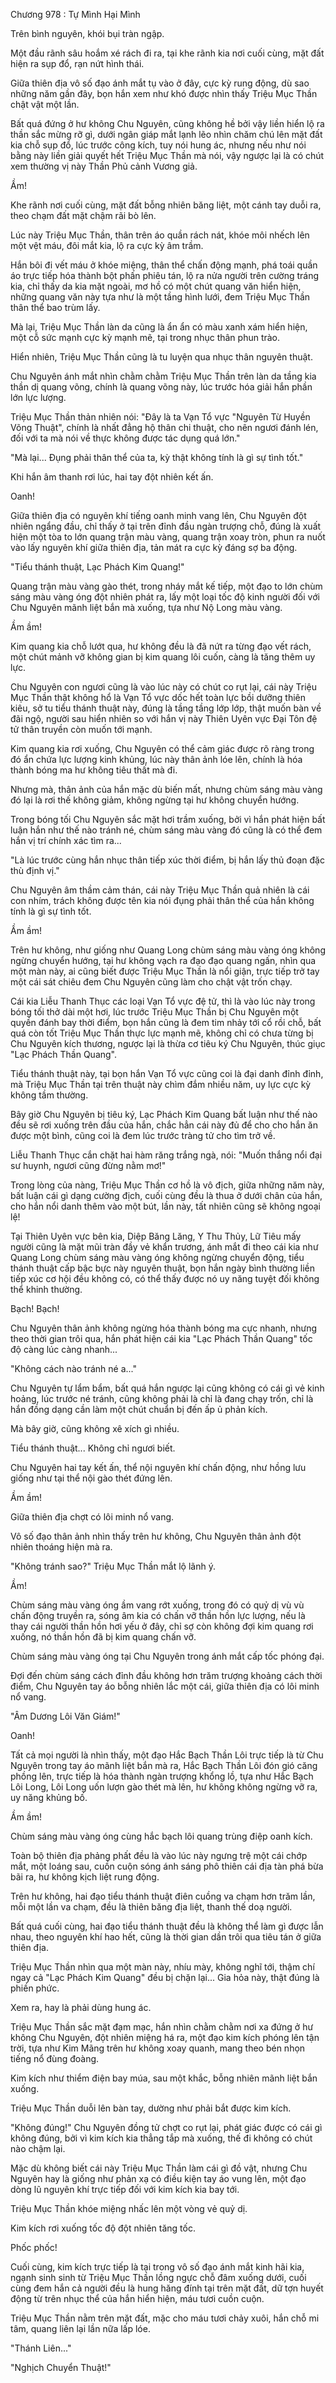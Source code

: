 




Chương 978 : Tự Mình Hại Mình


Trên bình nguyên, khói bụi tràn ngập.

Một đầu rãnh sâu hoắm xé rách đi ra, tại khe rãnh kia nơi cuối cùng, mặt đất hiện ra sụp đổ, rạn nứt hình thái.

Giữa thiên địa vô số đạo ánh mắt tụ vào ở đây, cực kỳ rung động, dù sao những năm gần đây, bọn hắn xem như khó được nhìn thấy Triệu Mục Thần chật vật một lần.

Bất quá đứng ở hư không Chu Nguyên, cũng không hề bởi vậy liền hiển lộ ra thần sắc mừng rỡ gì, dưới ngân giáp mắt lạnh lẽo nhìn chăm chú lên mặt đất kia chỗ sụp đổ, lúc trước công kích, tuy nói hung ác, nhưng nếu như nói bằng này liền giải quyết hết Triệu Mục Thần mà nói, vậy ngược lại là có chút xem thường vị này Thần Phủ cảnh Vương giả.

Ầm!

Khe rãnh nơi cuối cùng, mặt đất bỗng nhiên băng liệt, một cánh tay duỗi ra, theo chạm đất mặt chậm rãi bò lên.

Lúc này Triệu Mục Thần, thân trên áo quần rách nát, khóe môi nhếch lên một vệt máu, đôi mắt kia, lộ ra cực kỳ âm trầm.

Hắn bôi đi vết máu ở khóe miệng, thân thể chấn động mạnh, phá toái quần áo trực tiếp hóa thành bột phấn phiêu tán, lộ ra nửa người trên cường tráng kia, chỉ thấy da kia mặt ngoài, mơ hồ có một chút quang văn hiển hiện, những quang văn này tựa như là một tầng hình lưới, đem Triệu Mục Thần thân thể bao trùm lấy.

Mà lại, Triệu Mục Thần làn da cũng là ẩn ẩn có màu xanh xám hiển hiện, một cỗ sức mạnh cực kỳ mạnh mẽ, tại trong nhục thân phun trào.

Hiển nhiên, Triệu Mục Thần cũng là tu luyện qua nhục thân nguyên thuật.

Chu Nguyên ánh mắt nhìn chằm chằm Triệu Mục Thần trên làn da tầng kia thần dị quang võng, chính là quang võng này, lúc trước hóa giải hắn phần lớn lực lượng.

Triệu Mục Thần thản nhiên nói: "Đây là ta Vạn Tổ vực "Nguyên Từ Huyền Võng Thuật", chính là nhất đẳng hộ thân chi thuật, cho nên ngươi đánh lén, đối với ta mà nói về thực không được tác dụng quá lớn."

"Mà lại... Đụng phải thân thể của ta, kỳ thật không tính là gì sự tình tốt."

Khi hắn âm thanh rơi lúc, hai tay đột nhiên kết ấn.

Oanh!

Giữa thiên địa có nguyên khí tiếng oanh minh vang lên, Chu Nguyên đột nhiên ngẩng đầu, chỉ thấy ở tại trên đỉnh đầu ngàn trượng chỗ, đúng là xuất hiện một tòa to lớn quang trận màu vàng, quang trận xoay tròn, phun ra nuốt vào lấy nguyên khí giữa thiên địa, tản mát ra cực kỳ đáng sợ ba động.

"Tiểu thánh thuật, Lạc Phách Kim Quang!"

Quang trận màu vàng gào thét, trong nháy mắt kế tiếp, một đạo to lớn chùm sáng màu vàng óng đột nhiên phát ra, lấy một loại tốc độ kinh người đối với Chu Nguyên mãnh liệt bắn mà xuống, tựa như Nộ Long màu vàng.

Ầm ầm!

Kim quang kia chỗ lướt qua, hư không đều là đã nứt ra từng đạo vết rách, một chút mảnh vỡ không gian bị kim quang lôi cuốn, càng là tăng thêm uy lực.

Chu Nguyên con ngươi cũng là vào lúc này có chút co rụt lại, cái này Triệu Mục Thần thật không hổ là Vạn Tổ vực dốc hết toàn lực bồi dưỡng thiên kiêu, sở tu tiểu thánh thuật này, đúng là tầng tầng lớp lớp, thật muốn bàn về đãi ngộ, người sau hiển nhiên so với hắn vị này Thiên Uyên vực Đại Tôn đệ tử thân truyền còn muốn tới mạnh.

Kim quang kia rơi xuống, Chu Nguyên có thể cảm giác được rõ ràng trong đó ẩn chứa lực lượng kinh khủng, lúc này thân ảnh lóe lên, chính là hóa thành bóng ma hư không tiêu thất mà đi.

Nhưng mà, thân ảnh của hắn mặc dù biến mất, nhưng chùm sáng màu vàng đó lại là rơi thế không giảm, không ngừng tại hư không chuyển hướng.

Trong bóng tối Chu Nguyên sắc mặt hơi trầm xuống, bởi vì hắn phát hiện bất luận hắn như thế nào tránh né, chùm sáng màu vàng đó cũng là có thể đem hắn vị trí chính xác tìm ra...

"Là lúc trước cùng hắn nhục thân tiếp xúc thời điểm, bị hắn lấy thủ đoạn đặc thù định vị."

Chu Nguyên âm thầm cảm thán, cái này Triệu Mục Thần quả nhiên là cái con nhím, trách không được tên kia nói đụng phải thân thể của hắn không tính là gì sự tình tốt.

Ầm ầm!

Trên hư không, như giống như Quang Long chùm sáng màu vàng óng không ngừng chuyển hướng, tại hư không vạch ra đạo đạo quang ngấn, nhìn qua một màn này, ai cũng biết được Triệu Mục Thần là nổi giận, trực tiếp trở tay một cái sát chiêu đem Chu Nguyên cũng làm cho chật vật trốn chạy.

Cái kia Liễu Thanh Thục các loại Vạn Tổ vực đệ tử, thì là vào lúc này trong bóng tối thở dài một hơi, lúc trước Triệu Mục Thần bị Chu Nguyên một quyền đánh bay thời điểm, bọn hắn cũng là đem tim nhảy tới cổ rồi chỗ, bất quá còn tốt Triệu Mục Thần thực lực mạnh mẽ, không chỉ có chưa từng bị Chu Nguyên kích thương, ngược lại là thừa cơ tiêu ký Chu Nguyên, thúc giục "Lạc Phách Thần Quang".

Tiểu thánh thuật này, tại bọn hắn Vạn Tổ vực cũng coi là đại danh đỉnh đỉnh, mà Triệu Mục Thần tại trên thuật này chìm đắm nhiều năm, uy lực cực kỳ không tầm thường.

Bây giờ Chu Nguyên bị tiêu ký, Lạc Phách Kim Quang bất luận như thế nào đều sẽ rơi xuống trên đầu của hắn, chắc hẳn cái này đủ để cho cho hắn ăn được một bình, cũng coi là đem lúc trước tràng tử cho tìm trở về.

Liễu Thanh Thục cắn chặt hai hàm răng trắng ngà, nói: "Muốn thắng nổi đại sư huynh, ngươi cũng đừng nằm mơ!"

Trong lòng của nàng, Triệu Mục Thần cơ hồ là vô địch, giữa những năm này, bất luận cái gì dạng cường địch, cuối cùng đều là thua ở dưới chân của hắn, cho hắn nổi danh thêm vào một bút, lần này, tất nhiên cũng sẽ không ngoại lệ!

Tại Thiên Uyên vực bên kia, Diệp Băng Lăng, Y Thu Thủy, Lữ Tiêu mấy người cũng là mặt mũi tràn đầy vẻ khẩn trương, ánh mắt đi theo cái kia như Quang Long chùm sáng màu vàng óng không ngừng chuyển động, tiểu thánh thuật cấp bậc bực này nguyên thuật, bọn hắn ngày bình thường liền tiếp xúc cơ hội đều không có, có thể thấy được nó uy năng tuyệt đối không thể khinh thường.

Bạch! Bạch!

Chu Nguyên thân ảnh không ngừng hóa thành bóng ma cực nhanh, nhưng theo thời gian trôi qua, hắn phát hiện cái kia "Lạc Phách Thần Quang" tốc độ càng lúc càng nhanh...

"Không cách nào tránh né a..."

Chu Nguyên tự lẩm bẩm, bất quá hắn ngược lại cũng không có cái gì vẻ kinh hoảng, lúc trước né tránh, cũng không phải là chỉ là đang chạy trốn, chỉ là hắn đồng dạng cần làm một chút chuẩn bị đến ấp ủ phản kích.

Mà bây giờ, cũng không xê xích gì nhiều.

Tiểu thánh thuật... Không chỉ ngươi biết.

Chu Nguyên hai tay kết ấn, thể nội nguyên khí chấn động, như hồng lưu giống như tại thể nội gào thét đứng lên.

Ầm ầm!

Giữa thiên địa chợt có lôi minh nổ vang.

Vô số đạo thân ảnh nhìn thấy trên hư không, Chu Nguyên thân ảnh đột nhiên thoáng hiện mà ra.

"Không tránh sao?" Triệu Mục Thần mắt lộ lãnh ý.

Ầm!

Chùm sáng màu vàng óng ầm vang rớt xuống, trong đó có quỷ dị vù vù chấn động truyền ra, sóng âm kia có chấn vỡ thần hồn lực lượng, nếu là thay cái người thần hồn hơi yếu ở đây, chỉ sợ còn không đợi kim quang rơi xuống, nó thần hồn đã bị kim quang chấn vỡ.

Chùm sáng màu vàng óng tại Chu Nguyên trong ánh mắt cấp tốc phóng đại.

Đợi đến chùm sáng cách đỉnh đầu không hơn trăm trượng khoảng cách thời điểm, Chu Nguyên tay áo bỗng nhiên lắc một cái, giữa thiên địa có lôi minh nổ vang.

"Âm Dương Lôi Văn Giám!"

Oanh!

Tất cả mọi người là nhìn thấy, một đạo Hắc Bạch Thần Lôi trực tiếp là từ Chu Nguyên trong tay áo mãnh liệt bắn mà ra, Hắc Bạch Thần Lôi đón gió căng phồng lên, trực tiếp là hóa thành ngàn trượng khổng lồ, tựa như Hắc Bạch Lôi Long, Lôi Long uốn lượn gào thét mà lên, hư không không ngừng vỡ ra, uy năng khủng bố.

Ầm ầm!

Chùm sáng màu vàng óng cùng hắc bạch lôi quang trùng điệp oanh kích.

Toàn bộ thiên địa phảng phất đều là vào lúc này ngưng trệ một cái chớp mắt, một loáng sau, cuồn cuộn sóng ánh sáng phô thiên cái địa tàn phá bừa bãi ra, hư không kịch liệt rung động.

Trên hư không, hai đạo tiểu thánh thuật điên cuồng va chạm hơn trăm lần, mỗi một lần va chạm, đều là thiên băng địa liệt, thanh thế doạ người.

Bất quá cuối cùng, hai đạo tiểu thánh thuật đều là không thể làm gì được lẫn nhau, theo nguyên khí hao hết, cũng là thời gian dần trôi qua tiêu tán ở giữa thiên địa.

Triệu Mục Thần nhìn qua một màn này, nhíu mày, không nghĩ tới, thậm chí ngay cả "Lạc Phách Kim Quang" đều bị chặn lại... Gia hỏa này, thật đúng là phiền phức.

Xem ra, hay là phải dùng hung ác.

Triệu Mục Thần sắc mặt đạm mạc, hắn nhìn chằm chằm nơi xa đứng ở hư không Chu Nguyên, đột nhiên miệng há ra, một đạo kim kích phóng lên tận trời, tựa như Kim Mãng trên hư không xoay quanh, mang theo bén nhọn tiếng nổ đùng đoàng.

Kim kích như thiểm điện bay múa, sau một khắc, bỗng nhiên mãnh liệt bắn xuống.

Triệu Mục Thần duỗi lên bàn tay, dường như phải bắt được kim kích.

"Không đúng!" Chu Nguyên đồng tử chợt co rụt lại, phát giác được có cái gì không đúng, bởi vì kim kích kia thẳng tắp mà xuống, thế đi không có chút nào chậm lại.

Mặc dù không biết cái này Triệu Mục Thần làm cái gì đồ vật, nhưng Chu Nguyên hay là giống như phản xạ có điều kiện tay áo vung lên, một đạo dòng lũ nguyên khí trực tiếp đối với kim kích kia bay tới.

Triệu Mục Thần khóe miệng nhấc lên một vòng vẻ quỷ dị.

Kim kích rơi xuống tốc độ đột nhiên tăng tốc.

Phốc phốc!

Cuối cùng, kim kích trực tiếp là tại trong vô số đạo ánh mắt kinh hãi kia, ngạnh sinh sinh từ Triệu Mục Thần lồng ngực chỗ đâm xuống dưới, cuối cùng đem hắn cả người đều là hung hăng đính tại trên mặt đất, dữ tợn huyết động từ trên nhục thể của hắn hiển hiện, máu tươi cuồn cuộn.

Triệu Mục Thần nằm trên mặt đất, mặc cho máu tươi chảy xuôi, hắn chỗ mi tâm, quang liên lại lần nữa lấp lóe.

"Thánh Liên..."

"Nghịch Chuyển Thuật!"




